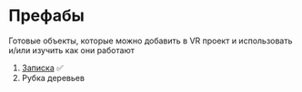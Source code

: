 # Префабы

Готовые объекты, которые можно добавить в VR проект и использовать и/или изучить как они работают

1. [Записка](Note) :white_check_mark:
2. Рубка деревьев
